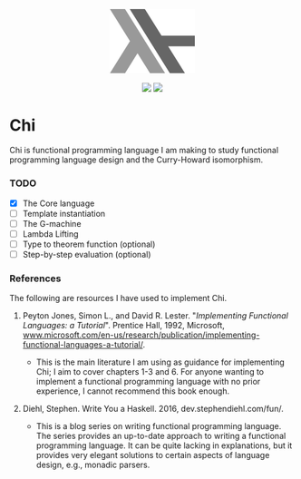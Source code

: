 <p align="center">
 <img src="/doc/Chi.png" width="150" height="112.5" >
</p> 

<p align="center">
 <a href="https://travis-ci.com/J0HNN7G/chi" alt="Build Status">
     <img src="https://travis-ci.com/J0HNN7G/chi.svg?branch=master" /></a>
 <a href="/LICENSE">
     <img src="https://img.shields.io/github/license/J0HNN7G/chi" /></a>
</p> 

# Chi

 Chi is functional programming language I am making to study functional programming language design and the Curry-Howard isomorphism.

 ### TODO

 - [x] The Core language
 - [ ] Template instantiation
 - [ ] The G-machine
 - [ ] Lambda Lifting
 - [ ] Type to theorem function (optional)
 - [ ] Step-by-step evaluation (optional)

 ### References

The following are resources I have used to implement Chi.

1.  Peyton Jones, Simon L., and David R. Lester. "*Implementing Functional Languages: a Tutorial*". Prentice Hall, 1992, Microsoft, www.microsoft.com/en-us/research/publication/implementing-functional-languages-a-tutorial/.
    - This is the main literature I am using as guidance for implementing Chi; I aim to cover chapters 1-3 and 6. For anyone wanting to implement a functional programming       language with no prior experience, I cannot recommend this book enough.

2.  Diehl, Stephen. Write You a Haskell. 2016, dev.stephendiehl.com/fun/.
    - This is a blog series on writing functional programming language. The series provides an up-to-date approach to writing a functional programming language. It can be quite    lacking in explanations, but it provides very elegant solutions to certain aspects of language design, e.g., monadic parsers.
